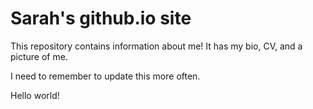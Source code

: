 # Sarah's github.io site

This repository contains information about me! It has my bio, CV, and a picture of me.

I need to remember to update this more often.

Hello world!
